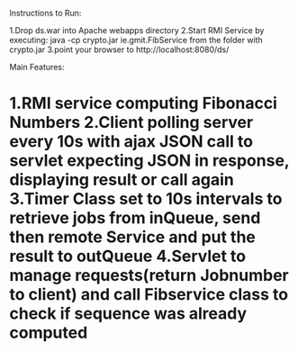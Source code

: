 Instructions to Run:

1.Drop ds.war into Apache webapps directory
2.Start RMI Service by executing: java -cp crypto.jar ie.gmit.FibService from the folder with crypto.jar
3.point your browser to http://localhost:8080/ds/



Main Features:

1.RMI service computing Fibonacci Numbers
2.Client polling server every 10s with ajax JSON  call to servlet expecting JSON in response, displaying result or call again 
3.Timer Class set to 10s intervals to retrieve jobs from inQueue, send then remote Service and put the result to outQueue
4.Servlet to manage requests(return Jobnumber to client) and call Fibservice class to check if sequence was already computed
================
